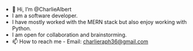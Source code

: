 - 👋 Hi, I’m @CharlieAlbert
-  I am a software developer.
- I have mostly worked with the MERN stack but also enjoy working with Python.
-  I am open for collaboration and brainstorming.
- 📫 How to reach me - Email: charlieraph36@gmail.com

<!---
CharlieAlbert/CharlieAlbert is a ✨ special ✨ repository because its `README.md` (this file) appears on your GitHub profile.
You can click the Preview link to take a look at your changes.
--->
